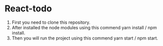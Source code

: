 <!-- @format -->

# React-todo

1. First you need to clone this repository.
2. After installed the node modules using this commend yarn install / npm install.
3. Then you will run the project using this commend yarn start / npm start.
